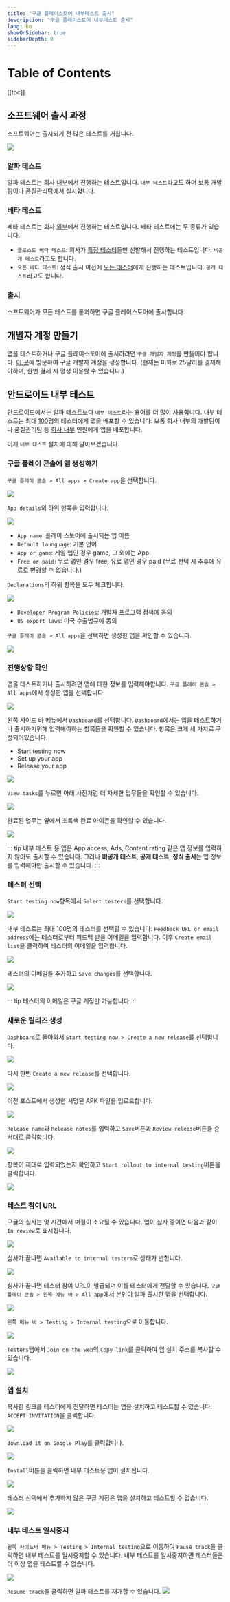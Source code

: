 ```yaml
---
title: "구글 플레이스토어 내부테스트 출시"
description: "구글 플레이스토어 내부테스트 출시"
lang: ko
showOnSidebar: true
sidebarDepth: 0
---
```


# Table of Contents
[[toc]]

## 소프트웨어 출시 과정
소프트웨어는 출시되기 전 많은 테스트를 거칩니다.

![](./200302_internal_test/1.png)

### 알파 테스트
알파 테스트는 회사 <u>내부</u>에서 진행하는 테스트입니다. `내부 테스트`라고도 하며 보통 개발팀이나 품질관리팀에서 실시합니다. 

### 베타 테스트
베타 테스트는 회사 <u>외부</u>에서 진행하는 테스트입니다. 베타 테스트에는 두 종류가 있습니다.
- `클로스드 베타 테스트`: 회사가 <u>특정 테스터</u>들만 선발해서 진행하는 테스트입니다. `비공개 테스트`라고도 합니다.
- `오픈 베타 테스트`: 정식 출시 이전에 <u>모든 테스터</u>에게 진행하는 테스트입니다. `공개 테스트`라고도 합니다.

### 출시
소프트웨어가 모든 테스트를 통과하면 구글 플레이스토어에 출시합니다.

## 개발자 계정 만들기
앱을 테스트하거나 구글 플레이스토어에 출시하려면 `구글 개발자 계정`을 만들어야 합니다. [이 곳](http://play.google.com/apps/publish/signup)에 방문하여 구글 개발자 계정을 생성합니다. (현재는 미화로 25달러를 결제해야하며, 한번 결제 시 평생 이용할 수 있습니다.)

## 안드로이드 내부 테스트
안드로이드에서는 알파 테스트보다 `내부 테스트`라는 용어를 더 많이 사용합니다. 내부 테스트는 최대 <u>100</u>명의 테스터에게 앱을 배포할 수 있습니다. 보통 회사 내부의 개발팀이나 품질관리팀 등 <u>회사 내부</u> 인원에게 앱을 배포합니다.

이제 `내부 테스트` 절차에 대해 알아보겠습니다.

### 구글 플레이 콘솔에 앱 생성하기

`구글 플레이 콘솔 > All apps > Create app`을 선택합니다.

![](./200302_internal_test/2.png)

`App details`의 하위 항목을 입력합니다.

![](./200302_internal_test/3.png)

- `App name`: 플레이 스토어에 출시되는 앱 이름
- `Default launguage`: 기본 언어
- `App or game`: 게임 앱인 경우 game, 그 외에는 App 
- `Free or paid`: 무료 앱인 경우 free, 유료 앱인 경우 paid (무료 선택 시 추후에 유료로 변경할 수 없습니다.)

`Declarations`의 하위 항목을 모두 체크합니다.

![](./200302_internal_test/4.png)

- `Developer Program Policies`: 개발자 프로그램 정책에 동의
- `US export laws`: 미국 수출법규에 동의

`구글 플레이 콘솔 > All apps`을 선택하면 생성한 앱을 확인할 수 있습니다.

![](./200302_internal_test/5.png)

### 진행상황 확인
앱을 테스트하거나 출시하려면 앱에 대한 정보를 입력해야합니다. `구글 플레이 콘솔 > All apps`에서 생성한 앱을 선택합니다.

![](./200302_internal_test/5.png)

왼쪽 사이드 바 메뉴에서 `Dashboard`를 선택합니다. `Dashboard`에서는 앱을 테스트하거나 출시하기위해 입력해야하는 항목들을 확인할 수 있습니다. 항목은 크게 세 가지로 구성되어있습니다.
- Start testing now
- Set up your app
- Release your app

![](./200302_internal_test/6.png)

`View tasks`를 누르면 아래 사진처럼 더 자세한 업무들을 확인할 수 있습니다.

![](./200302_internal_test/7.png)

완료된 업무는 옆에서 초록색 완료 아이콘을 확인할 수 있습니다.

![](./200302_internal_test/8.png)

::: tip
내부 테스트 용 앱은 App access, Ads, Content rating 같은 앱 정보를 입력하지 않아도 출시할 수 있습니다. 그러나 <b>비공개 테스트</b>, <b>공개 테스트</b>, <b>정식 출시</b>는 앱 정보를 입력해야만 출시할 수 있습니다.
:::

### 테스터 선택
`Start testing now`항목에서 `Select testers`를 선택합니다.

![](./200302_internal_test/9.png)

내부 테스트는 최대 100명의 테스터를 선택할 수 있습니다. `Feedback URL or email address`에는 테스터로부터 피드백 받을 이메일을 입력합니다. 이후 `Create email list`을 클릭하여 테스터의 이메일을 입력합니다.

![](./200302_internal_test/10.png)

테스터의 이메일을 추가하고 `Save changes`를 선택합니다.

![](./200302_internal_test/11.png)

::: tip
테스터의 이메일은 구글 계정만 가능합니다.
:::

### 새로운 릴리즈 생성
`Dashboard`로 돌아와서 `Start testing now > Create a new release`를 선택합니다.

![](./200302_internal_test/12.png)

다시 한번 `Create a new release`를 선택합니다.

![](./200302_internal_test/13.png)

이전 포스트에서 생성한 서명된 APK 파일을 업로드합니다.

![](./200302_internal_test/14.png)

`Release name`과 `Release notes`를 입력하고 `Save`버튼과 `Review release`버튼을 순서대로 클릭합니다.

![](./200302_internal_test/15.png)

항목이 제대로 입력되었는지 확인하고 `Start rollout to internal testing`버튼을 클릭합니다.

![](./200302_internal_test/16.png)

### 테스트 참여 URL
구글의 심사는 몇 시간에서 며칠이 소요될 수 있습니다. 앱이 심사 중이면 다음과 같이 `In review`로 표시됩니다.

![](./200302_internal_test/17.png)

심사가 끝나면 `Available to internal testers`로 상태가 변합니다.

![](./200302_internal_test/18.png)

심사가 끝나면 테스터 참여 URL이 발급되며 이를 테스터에게 전달할 수 있습니다. `구글 플레이 콘솔 > 왼쪽 메뉴 바 > All app`에서 본인이 알파 출시한 앱을 선택합니다.

![](19.png)

`왼쪽 메뉴 바 > Testing > Internal testing`으로 이동합니다.

![](20.png)

`Testers`탭에서 `Join on the web`의 `Copy link`를 클릭하여 앱 설치 주소를 복사할 수 있습니다.

![](21.png)


### 앱 설치
복사한 링크를 테스터에게 전달하면 테스터는 앱을 설치하고 테스트할 수 있습니다. `ACCEPT INVITATION`을 클릭합니다.

![](./200302_internal_test/22.png)

`download it on Google Play`를 클릭합니다.

![](./200302_internal_test/23.png)

`Install`버튼을 클릭하면 내부 테스트용 앱이 설치됩니다.

![](./200302_internal_test/24.png)

테스터 선택에서 추가하지 않은 구글 계정은 앱을 설치하고 테스트할 수 없습니다.

![](./200302_internal_test/25.png)

### 내부 테스트 일시중지
`왼쪽 사이드바 메뉴 > Testing > Internal testing`으로 이동하여 `Pause track`을 클릭하면 내부 테스트를 일시중지할 수 있습니다. 내부 테스트를 일시중지하면 테스터들은 더 이상 앱을 테스트할 수 없습니다.

![](./200302_internal_test/26.png)

`Resume track`을 클릭하면 알파 테스트를 재개할 수 있습니다.
![](./200302_internal_test/27.png)